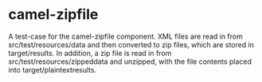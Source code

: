 camel-zipfile
===========

A test-case for the camel-zipfile component. XML files are read in from
src/test/resources/data and then converted to zip files, which are stored in
target/results. In addition, a zip file is read in from
src/test/resources/zippeddata and unzipped, with the file contents placed 
into target/plaintextresults.

